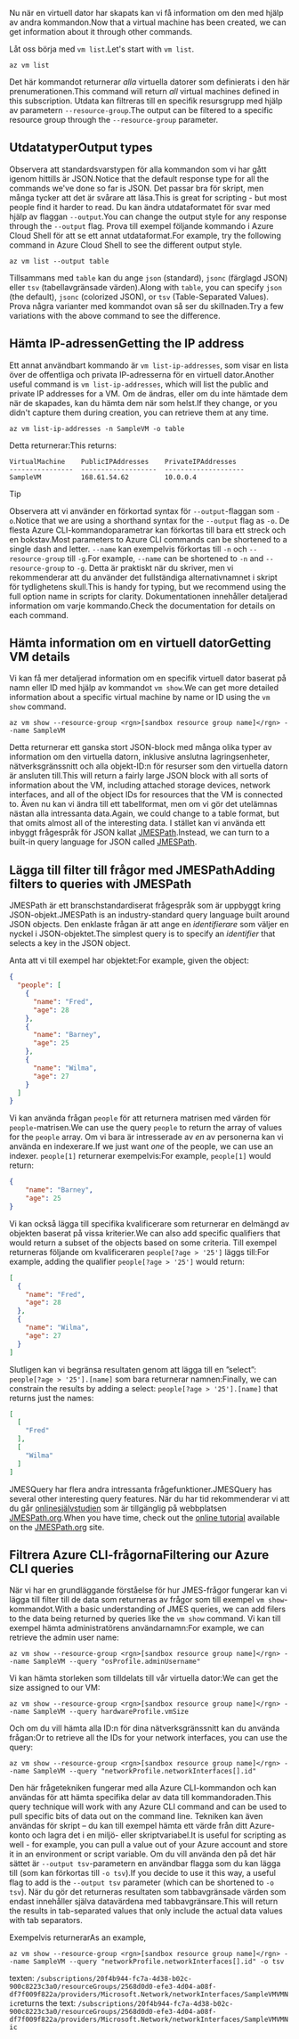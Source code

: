 <span data-ttu-id="8ecb0-101">Nu när en virtuell dator har skapats kan vi få information om den med hjälp av andra kommandon.</span><span class="sxs-lookup"><span data-stu-id="8ecb0-101">Now that a virtual machine has been created, we can get information about it through other commands.</span></span>

<span data-ttu-id="8ecb0-102">Låt oss börja med `vm list`.</span><span class="sxs-lookup"><span data-stu-id="8ecb0-102">Let's start with `vm list`.</span></span>

```azurecli
az vm list
```

<span data-ttu-id="8ecb0-103">Det här kommandot returnerar _alla_ virtuella datorer som definierats i den här prenumerationen.</span><span class="sxs-lookup"><span data-stu-id="8ecb0-103">This command will return _all_ virtual machines defined in this subscription.</span></span> <span data-ttu-id="8ecb0-104">Utdata kan filtreras till en specifik resursgrupp med hjälp av parametern `--resource-group`.</span><span class="sxs-lookup"><span data-stu-id="8ecb0-104">The output can be filtered to a specific resource group through the `--resource-group` parameter.</span></span> 

## <a name="output-types"></a><span data-ttu-id="8ecb0-105">Utdatatyper</span><span class="sxs-lookup"><span data-stu-id="8ecb0-105">Output types</span></span>
<span data-ttu-id="8ecb0-106">Observera att standardsvarstypen för alla kommandon som vi har gått igenom hittills är JSON.</span><span class="sxs-lookup"><span data-stu-id="8ecb0-106">Notice that the default response type for all the commands we've done so far is JSON.</span></span> <span data-ttu-id="8ecb0-107">Det passar bra för skript, men många tycker att det är svårare att läsa.</span><span class="sxs-lookup"><span data-stu-id="8ecb0-107">This is great for scripting - but most people find it harder to read.</span></span> <span data-ttu-id="8ecb0-108">Du kan ändra utdataformatet för svar med hjälp av flaggan `--output`.</span><span class="sxs-lookup"><span data-stu-id="8ecb0-108">You can change the output style for any response through the `--output` flag.</span></span> <span data-ttu-id="8ecb0-109">Prova till exempel följande kommando i Azure Cloud Shell för att se ett annat utdataformat.</span><span class="sxs-lookup"><span data-stu-id="8ecb0-109">For example, try the following command in Azure Cloud Shell to see the different output style.</span></span>

```azurecli
az vm list --output table
```

<span data-ttu-id="8ecb0-110">Tillsammans med `table` kan du ange `json` (standard), `jsonc` (färglagd JSON) eller `tsv` (tabellavgränsade värden).</span><span class="sxs-lookup"><span data-stu-id="8ecb0-110">Along with `table`, you can specify `json` (the default), `jsonc` (colorized JSON), or `tsv` (Table-Separated Values).</span></span> <span data-ttu-id="8ecb0-111">Prova några varianter med kommandot ovan så ser du skillnaden.</span><span class="sxs-lookup"><span data-stu-id="8ecb0-111">Try a few variations with the above command to see the difference.</span></span>

## <a name="getting-the-ip-address"></a><span data-ttu-id="8ecb0-112">Hämta IP-adressen</span><span class="sxs-lookup"><span data-stu-id="8ecb0-112">Getting the IP address</span></span>

<span data-ttu-id="8ecb0-113">Ett annat användbart kommando är `vm list-ip-addresses`, som visar en lista över de offentliga och privata IP-adresserna för en virtuell dator.</span><span class="sxs-lookup"><span data-stu-id="8ecb0-113">Another useful command is `vm list-ip-addresses`, which will list the public and private IP addresses for a VM.</span></span> <span data-ttu-id="8ecb0-114">Om de ändras, eller om du inte hämtade dem när de skapades, kan du hämta dem när som helst.</span><span class="sxs-lookup"><span data-stu-id="8ecb0-114">If they change, or you didn't capture them during creation, you can retrieve them at any time.</span></span>

```azurecli
az vm list-ip-addresses -n SampleVM -o table
```

<span data-ttu-id="8ecb0-115">Detta returnerar:</span><span class="sxs-lookup"><span data-stu-id="8ecb0-115">This returns:</span></span>

```
VirtualMachine    PublicIPAddresses    PrivateIPAddresses
----------------  -------------------  --------------------
SampleVM          168.61.54.62         10.0.0.4
```

> [!TIP]
> <span data-ttu-id="8ecb0-116">Observera att vi använder en förkortad syntax för `--output`-flaggan som `-o`.</span><span class="sxs-lookup"><span data-stu-id="8ecb0-116">Notice that we are using a shorthand syntax for the `--output` flag as `-o`.</span></span> <span data-ttu-id="8ecb0-117">De flesta Azure CLI-kommandoparametrar kan förkortas till bara ett streck och en bokstav.</span><span class="sxs-lookup"><span data-stu-id="8ecb0-117">Most parameters to Azure CLI commands can be shortened to a single dash and letter.</span></span> <span data-ttu-id="8ecb0-118">`--name` kan exempelvis förkortas till `-n` och `--resource-group` till `-g`.</span><span class="sxs-lookup"><span data-stu-id="8ecb0-118">For example, `--name` can be shortened to `-n` and `--resource-group` to `-g`.</span></span> <span data-ttu-id="8ecb0-119">Detta är praktiskt när du skriver, men vi rekommenderar att du använder det fullständiga alternativnamnet i skript för tydlighetens skull.</span><span class="sxs-lookup"><span data-stu-id="8ecb0-119">This is handy for typing, but we recommend using the full option name in scripts for clarity.</span></span> <span data-ttu-id="8ecb0-120">Dokumentationen innehåller detaljerad information om varje kommando.</span><span class="sxs-lookup"><span data-stu-id="8ecb0-120">Check the documentation for details on each command.</span></span>

## <a name="getting-vm-details"></a><span data-ttu-id="8ecb0-121">Hämta information om en virtuell dator</span><span class="sxs-lookup"><span data-stu-id="8ecb0-121">Getting VM details</span></span>

<span data-ttu-id="8ecb0-122">Vi kan få mer detaljerad information om en specifik virtuell dator baserat på namn eller ID med hjälp av kommandot `vm show`.</span><span class="sxs-lookup"><span data-stu-id="8ecb0-122">We can get more detailed information about a specific virtual machine by name or ID using the `vm show` command.</span></span>

```azurecli
az vm show --resource-group <rgn>[sandbox resource group name]</rgn> --name SampleVM
```

<span data-ttu-id="8ecb0-123">Detta returnerar ett ganska stort JSON-block med många olika typer av information om den virtuella datorn, inklusive anslutna lagringsenheter, nätverksgränssnitt och alla objekt-ID:n för resurser som den virtuella datorn är ansluten till.</span><span class="sxs-lookup"><span data-stu-id="8ecb0-123">This will return a fairly large JSON block with all sorts of information about the VM, including attached storage devices, network interfaces, and all of the object IDs for resources that the VM is connected to.</span></span> <span data-ttu-id="8ecb0-124">Även nu kan vi ändra till ett tabellformat, men om vi gör det utelämnas nästan alla intressanta data.</span><span class="sxs-lookup"><span data-stu-id="8ecb0-124">Again, we could change to a table format, but that omits almost all of the interesting data.</span></span> <span data-ttu-id="8ecb0-125">I stället kan vi använda ett inbyggt frågespråk för JSON kallat [JMESPath](http://jmespath.org/).</span><span class="sxs-lookup"><span data-stu-id="8ecb0-125">Instead, we can turn to a built-in query language for JSON called [JMESPath](http://jmespath.org/).</span></span>

## <a name="adding-filters-to-queries-with-jmespath"></a><span data-ttu-id="8ecb0-126">Lägga till filter till frågor med JMESPath</span><span class="sxs-lookup"><span data-stu-id="8ecb0-126">Adding filters to queries with JMESPath</span></span>

<span data-ttu-id="8ecb0-127">JMESPath är ett branschstandardiserat frågespråk som är uppbyggt kring JSON-objekt.</span><span class="sxs-lookup"><span data-stu-id="8ecb0-127">JMESPath is an industry-standard query language built around JSON objects.</span></span> <span data-ttu-id="8ecb0-128">Den enklaste frågan är att ange en _identifierare_ som väljer en nyckel i JSON-objektet.</span><span class="sxs-lookup"><span data-stu-id="8ecb0-128">The simplest query is to specify an _identifier_ that selects a key in the JSON object.</span></span>

<span data-ttu-id="8ecb0-129">Anta att vi till exempel har objektet:</span><span class="sxs-lookup"><span data-stu-id="8ecb0-129">For example, given the object:</span></span>

```json
{
  "people": [
    {
      "name": "Fred",
      "age": 28
    },
    {
      "name": "Barney",
      "age": 25
    },
    {
      "name": "Wilma",
      "age": 27
    }
  ]
}
```

<span data-ttu-id="8ecb0-130">Vi kan använda frågan `people` för att returnera matrisen med värden för `people`-matrisen.</span><span class="sxs-lookup"><span data-stu-id="8ecb0-130">We can use the query `people` to return the array of values for the `people` array.</span></span> <span data-ttu-id="8ecb0-131">Om vi bara är intresserade av _en_ av personerna kan vi använda en indexerare.</span><span class="sxs-lookup"><span data-stu-id="8ecb0-131">If we just want _one_ of the people, we can use an indexer.</span></span> <span data-ttu-id="8ecb0-132">`people[1]` returnerar exempelvis:</span><span class="sxs-lookup"><span data-stu-id="8ecb0-132">For example, `people[1]` would return:</span></span>

```json
{
    "name": "Barney",
    "age": 25
}
```

<span data-ttu-id="8ecb0-133">Vi kan också lägga till specifika kvalificerare som returnerar en delmängd av objekten baserat på vissa kriterier.</span><span class="sxs-lookup"><span data-stu-id="8ecb0-133">We can also add specific qualifiers that would return a subset of the objects based on some criteria.</span></span> <span data-ttu-id="8ecb0-134">Till exempel returneras följande om kvalificeraren `people[?age > '25']` läggs till:</span><span class="sxs-lookup"><span data-stu-id="8ecb0-134">For example, adding the qualifier `people[?age > '25']` would return:</span></span>

```json
[
  {
    "name": "Fred",
    "age": 28
  },
  {
    "name": "Wilma",
    "age": 27
  }
]
```

<span data-ttu-id="8ecb0-135">Slutligen kan vi begränsa resultaten genom att lägga till en ”select”: `people[?age > '25'].[name]` som bara returnerar namnen:</span><span class="sxs-lookup"><span data-stu-id="8ecb0-135">Finally, we can constrain the results by adding a select: `people[?age > '25'].[name]` that returns just the names:</span></span>

```json
[
  [
    "Fred"
  ],
  [
    "Wilma"
  ]
]
```

<span data-ttu-id="8ecb0-136">JMESQuery har flera andra intressanta frågefunktioner.</span><span class="sxs-lookup"><span data-stu-id="8ecb0-136">JMESQuery has several other interesting query features.</span></span> <span data-ttu-id="8ecb0-137">När du har tid rekommenderar vi att du går [onlinesjälvstudien](http://jmespath.org/tutorial.html) som är tillgänglig på webbplatsen [JMESPath.org](http://jmespath.org/).</span><span class="sxs-lookup"><span data-stu-id="8ecb0-137">When you have time, check out the [online tutorial](http://jmespath.org/tutorial.html) available on the [JMESPath.org](http://jmespath.org/) site.</span></span>

## <a name="filtering-our-azure-cli-queries"></a><span data-ttu-id="8ecb0-138">Filtrera Azure CLI-frågorna</span><span class="sxs-lookup"><span data-stu-id="8ecb0-138">Filtering our Azure CLI queries</span></span>

<span data-ttu-id="8ecb0-139">När vi har en grundläggande förståelse för hur JMES-frågor fungerar kan vi lägga till filter till de data som returneras av frågor som till exempel `vm show`-kommandot.</span><span class="sxs-lookup"><span data-stu-id="8ecb0-139">With a basic understanding of JMES queries, we can add filers to the data being returned by queries like the `vm show` command.</span></span> <span data-ttu-id="8ecb0-140">Vi kan till exempel hämta administratörens användarnamn:</span><span class="sxs-lookup"><span data-stu-id="8ecb0-140">For example, we can retrieve the admin user name:</span></span>

```azurecli
az vm show --resource-group <rgn>[sandbox resource group name]</rgn> --name SampleVM --query "osProfile.adminUsername"
```

<span data-ttu-id="8ecb0-141">Vi kan hämta storleken som tilldelats till vår virtuella dator:</span><span class="sxs-lookup"><span data-stu-id="8ecb0-141">We can get the size assigned to our VM:</span></span>

```azurecli
az vm show --resource-group <rgn>[sandbox resource group name]</rgn> --name SampleVM --query hardwareProfile.vmSize
```

<span data-ttu-id="8ecb0-142">Och om du vill hämta alla ID:n för dina nätverksgränssnitt kan du använda frågan:</span><span class="sxs-lookup"><span data-stu-id="8ecb0-142">Or to retrieve all the IDs for your network interfaces, you can use the query:</span></span>

```azurecli
az vm show --resource-group <rgn>[sandbox resource group name]</rgn> --name SampleVM --query "networkProfile.networkInterfaces[].id"
```

<span data-ttu-id="8ecb0-143">Den här frågetekniken fungerar med alla Azure CLI-kommandon och kan användas för att hämta specifika delar av data till kommandoraden.</span><span class="sxs-lookup"><span data-stu-id="8ecb0-143">This query technique will work with any Azure CLI command and can be used to pull specific bits of data out on the command line.</span></span> <span data-ttu-id="8ecb0-144">Tekniken kan även användas för skript – du kan till exempel hämta ett värde från ditt Azure-konto och lagra det i en miljö- eller skriptvariabel.</span><span class="sxs-lookup"><span data-stu-id="8ecb0-144">It is useful for scripting as well - for example, you can pull a value out of your Azure account and store it in an environment or script variable.</span></span> <span data-ttu-id="8ecb0-145">Om du vill använda den på det här sättet är `--output tsv`-parametern en användbar flagga som du kan lägga till (som kan förkortas till `-o tsv`).</span><span class="sxs-lookup"><span data-stu-id="8ecb0-145">If you decide to use it this way, a useful flag to add is the `--output tsv` parameter (which can be shortened to `-o tsv`).</span></span> <span data-ttu-id="8ecb0-146">När du gör det returneras resultaten som tabbavgränsade värden som endast innehåller själva datavärdena med tabbavgränsare.</span><span class="sxs-lookup"><span data-stu-id="8ecb0-146">This will return the results in tab-separated values that only include the actual data values with tab separators.</span></span>

<span data-ttu-id="8ecb0-147">Exempelvis returnerar</span><span class="sxs-lookup"><span data-stu-id="8ecb0-147">As an example,</span></span>

```azurecli
az vm show --resource-group <rgn>[sandbox resource group name]</rgn> --name SampleVM --query "networkProfile.networkInterfaces[].id" -o tsv
```

<span data-ttu-id="8ecb0-148">texten: `/subscriptions/20f4b944-fc7a-4d38-b02c-900c8223c3a0/resourceGroups/2568d0d0-efe3-4d04-a08f-df7f009f822a/providers/Microsoft.Network/networkInterfaces/SampleVMVMNic`</span><span class="sxs-lookup"><span data-stu-id="8ecb0-148">returns the text: `/subscriptions/20f4b944-fc7a-4d38-b02c-900c8223c3a0/resourceGroups/2568d0d0-efe3-4d04-a08f-df7f009f822a/providers/Microsoft.Network/networkInterfaces/SampleVMVMNic`</span></span>
